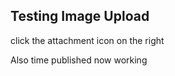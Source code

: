 <h2></h2><p><h2>Testing Image Upload</h2><p>click the attachment icon on the right</p><p>Also time published now working</p></p>